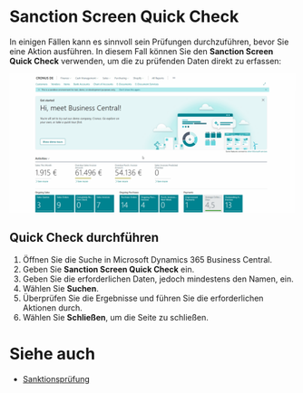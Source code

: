 # Sanction Screen Quick Check

In einigen Fällen kann es sinnvoll sein Prüfungen durchzuführen, bevor Sie eine Aktion ausführen. In diesem Fall können Sie den **Sanction Screen Quick Check** verwenden, um die zu prüfenden Daten direkt zu erfassen:

![Sanction Screen Quick Check](/assets/images/365-business-sanction-screen/sanction-screen-quick-check.en-US.gif)

## Quick Check durchführen

1. Öffnen Sie die Suche in Microsoft Dynamics 365 Business Central.
2. Geben Sie **Sanction Screen Quick Check** ein.
3. Geben Sie die erforderlichen Daten, jedoch mindestens den Namen, ein.
4. Wählen Sie **Suchen**.
5. Überprüfen Sie die Ergebnisse und führen Sie die erforderlichen Aktionen durch.
6. Wählen Sie **Schließen**, um die Seite zu schließen.

# Siehe auch

- [Sanktionsprüfung](sanction-screening.md)